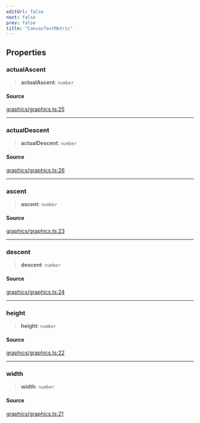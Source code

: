 ```yaml
---
editUrl: false
next: false
prev: false
title: "CanvasTextMetric"
---
```


## Properties

### actualAscent

> **actualAscent**: `number`

#### Source

[graphics/graphics.ts:25](https://github.com/dgmjs/dgmjs/blob/main/packages/core/src/graphics/graphics.ts#L25)

***

### actualDescent

> **actualDescent**: `number`

#### Source

[graphics/graphics.ts:26](https://github.com/dgmjs/dgmjs/blob/main/packages/core/src/graphics/graphics.ts#L26)

***

### ascent

> **ascent**: `number`

#### Source

[graphics/graphics.ts:23](https://github.com/dgmjs/dgmjs/blob/main/packages/core/src/graphics/graphics.ts#L23)

***

### descent

> **descent**: `number`

#### Source

[graphics/graphics.ts:24](https://github.com/dgmjs/dgmjs/blob/main/packages/core/src/graphics/graphics.ts#L24)

***

### height

> **height**: `number`

#### Source

[graphics/graphics.ts:22](https://github.com/dgmjs/dgmjs/blob/main/packages/core/src/graphics/graphics.ts#L22)

***

### width

> **width**: `number`

#### Source

[graphics/graphics.ts:21](https://github.com/dgmjs/dgmjs/blob/main/packages/core/src/graphics/graphics.ts#L21)
